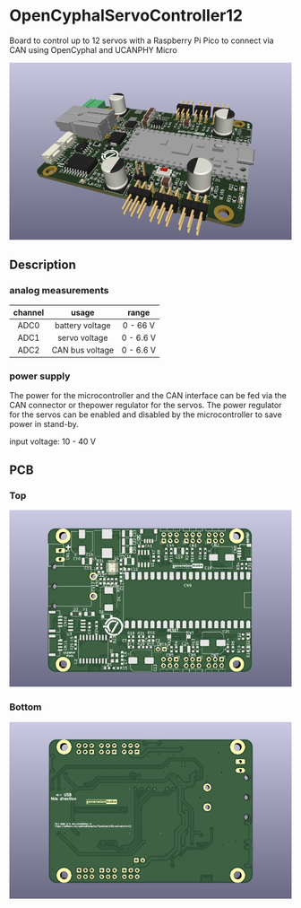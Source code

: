 # OpenCyphalServoController12
Board to control up to 12 servos with a Raspberry Pi Pico to connect via CAN using OpenCyphal and UCANPHY Micro

![OpenCyphalServoController12 rendering](docs/images/OpenCyphalServoController12_rendering.png)

## Description

### analog measurements

| **channel** | **usage**       | **range**  |
|:-----------:|:---------------:|:----------:|
| ADC0        | battery voltage | 0 - 66 V   |
| ADC1        | servo voltage   | 0 - 6.6 V  |
| ADC2        | CAN bus voltage | 0 - 6.6 V  |

### power supply

The power for the microcontroller and the CAN interface can be fed via the CAN connector or thepower regulator for the servos. The power regulator for the servos can be enabled and disabled by the microcontroller to save power in stand-by.

input voltage: 10 - 40 V

## PCB

### Top

![OpenCyphalServoController12 PCB top](docs/images/OpenCyphalServoController12_top.png)

### Bottom

![OpenCyphalServoController12 PCB bot](docs/images/OpenCyphalServoController12_bot.png)

